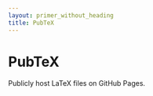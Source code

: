 ```yaml
---
layout: primer_without_heading
title: PubTeX
---
```


# PubTeX

Publicly host LaTeX files on GitHub Pages.
